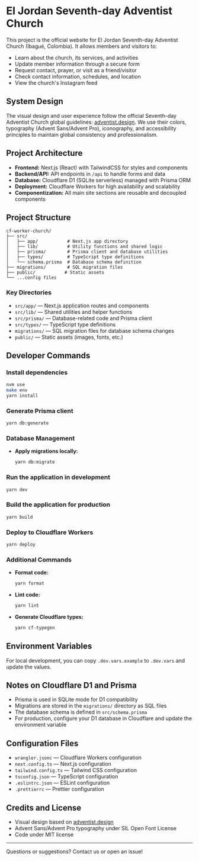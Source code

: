 # El Jordan Seventh-day Adventist Church

This project is the official website for El Jordan Seventh-day Adventist Church (Ibagué, Colombia). It allows members and visitors to:

- Learn about the church, its services, and activities
- Update member information through a secure form
- Request contact, prayer, or visit as a friend/visitor
- Check contact information, schedules, and location
- View the church's Instagram feed

## System Design

The visual design and user experience follow the official Seventh-day Adventist Church global guidelines: [adventist.design](https://www.adventist.design/). We use their colors, typography (Advent Sans/Advent Pro), iconography, and accessibility principles to maintain global consistency and professionalism.

## Project Architecture

- **Frontend:** Next.js (React) with TailwindCSS for styles and components
- **Backend/API:** API endpoints in `/api` to handle forms and data
- **Database:** Cloudflare D1 (SQLite serverless) managed with Prisma ORM
- **Deployment:** Cloudflare Workers for high availability and scalability
- **Componentization:** All main site sections are reusable and decoupled components

## Project Structure

```
cf-worker-church/
├── src/
│   ├── app/           # Next.js app directory
│   ├── lib/           # Utility functions and shared logic
│   ├── prisma/        # Prisma client and database utilities
│   ├── types/         # TypeScript type definitions
│   └── schema.prisma  # Database schema definition
├── migrations/        # SQL migration files
├── public/           # Static assets
└── ...config files
```

### Key Directories

- `src/app/` — Next.js application routes and components
- `src/lib/` — Shared utilities and helper functions
- `src/prisma/` — Database-related code and Prisma client
- `src/types/` — TypeScript type definitions
- `migrations/` — SQL migration files for database schema changes
- `public/` — Static assets (images, fonts, etc.)

## Developer Commands

### Install dependencies

```bash
nvm use
make env
yarn install
```

### Generate Prisma client

```bash
yarn db:generate
```

### Database Management

- **Apply migrations locally:**
  ```bash
  yarn db:migrate
  ```

### Run the application in development

```bash
yarn dev
```

### Build the application for production

```bash
yarn build
```

### Deploy to Cloudflare Workers

```bash
yarn deploy
```

### Additional Commands

- **Format code:**

  ```bash
  yarn format
  ```

- **Lint code:**

  ```bash
  yarn lint
  ```

- **Generate Cloudflare types:**
  ```bash
  yarn cf-typegen
  ```

## Environment Variables

For local development, you can copy `.dev.vars.example` to `.dev.vars` and update the values.

## Notes on Cloudflare D1 and Prisma

- Prisma is used in SQLite mode for D1 compatibility
- Migrations are stored in the `migrations/` directory as SQL files
- The database schema is defined in `src/schema.prisma`
- For production, configure your D1 database in Cloudflare and update the environment variable

## Configuration Files

- `wrangler.jsonc` — Cloudflare Workers configuration
- `next.config.ts` — Next.js configuration
- `tailwind.config.ts` — Tailwind CSS configuration
- `tsconfig.json` — TypeScript configuration
- `.eslintrc.json` — ESLint configuration
- `.prettierrc` — Prettier configuration

## Credits and License

- Visual design based on [adventist.design](https://www.adventist.design/)
- Advent Sans/Advent Pro typography under SIL Open Font License
- Code under MIT license

---

Questions or suggestions? Contact us or open an issue!
